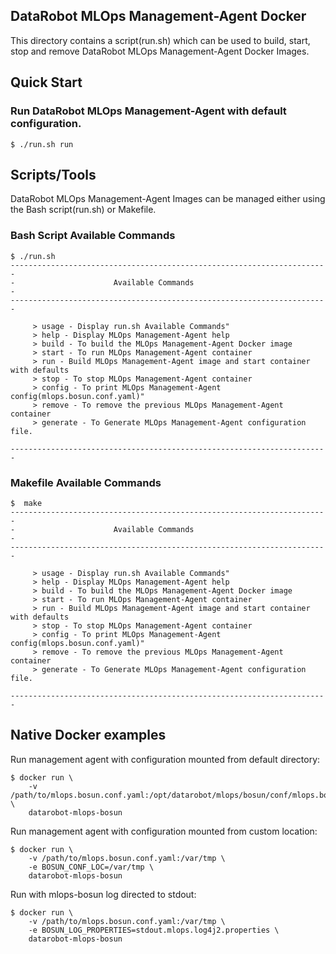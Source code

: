## DataRobot MLOps Management-Agent Docker
This directory contains a script(run.sh) which can be used to build, start, stop and remove DataRobot MLOps Management-Agent Docker Images. 

## Quick Start
### Run DataRobot MLOps Management-Agent with default configuration.

```
$ ./run.sh run
```

## Scripts/Tools
DataRobot MLOps Management-Agent Images can be managed either using the Bash script(run.sh) or Makefile.

### Bash Script Available Commands
```
$ ./run.sh
-----------------------------------------------------------------------
-                      Available Commands                             -
-----------------------------------------------------------------------

	 > usage - Display run.sh Available Commands"
	 > help - Display MLOps Management-Agent help
	 > build - To build the MLOps Management-Agent Docker image
	 > start - To run MLOps Management-Agent container
	 > run - Build MLOps Management-Agent image and start container with defaults
	 > stop - To stop MLOps Management-Agent container
	 > config - To print MLOps Management-Agent config(mlops.bosun.conf.yaml)"
	 > remove - To remove the previous MLOps Management-Agent container
	 > generate - To Generate MLOps Management-Agent configuration file.

-----------------------------------------------------------------------
````

### Makefile Available Commands
```
$  make
-----------------------------------------------------------------------
-                      Available Commands                             -
-----------------------------------------------------------------------

	 > usage - Display run.sh Available Commands"
	 > help - Display MLOps Management-Agent help
	 > build - To build the MLOps Management-Agent Docker image
	 > start - To run MLOps Management-Agent container
	 > run - Build MLOps Management-Agent image and start container with defaults
	 > stop - To stop MLOps Management-Agent container
	 > config - To print MLOps Management-Agent config(mlops.bosun.conf.yaml)"
	 > remove - To remove the previous MLOps Management-Agent container
	 > generate - To Generate MLOps Management-Agent configuration file.

-----------------------------------------------------------------------
````

## Native Docker examples

Run management agent with configuration mounted from default directory:
```
$ docker run \
	-v /path/to/mlops.bosun.conf.yaml:/opt/datarobot/mlops/bosun/conf/mlops.bosun.conf.yaml \
	datarobot-mlops-bosun
```
Run management agent with configuration mounted from custom location:
```
$ docker run \
	-v /path/to/mlops.bosun.conf.yaml:/var/tmp \
	-e BOSUN_CONF_LOC=/var/tmp \
	datarobot-mlops-bosun
```
Run with mlops-bosun log directed to stdout:
```
$ docker run \
	-v /path/to/mlops.bosun.conf.yaml:/var/tmp \
	-e BOSUN_LOG_PROPERTIES=stdout.mlops.log4j2.properties \
	datarobot-mlops-bosun
```
